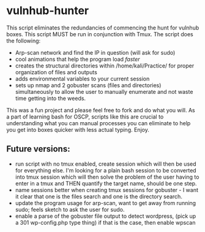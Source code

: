 # vulnhub-hunter
This script eliminates the redundancies of commencing the hunt for vulnhub boxes. This script MUST be run in conjunction with Tmux. The script does the following:
- Arp-scan network and find the IP in question (will ask for sudo)
- cool animations that help the program load *faster*
- creates the structural directories within /home/kali/Practice/ for proper organization of files and outputs
- adds environmental variables to your current session
- sets up nmap and 2 gobuster scans (files and directories) simultaneously to allow the user to manually enumerate and not waste time getting into the weeds.

This was a fun project and please feel free to fork and do what you will. As a part of learning bash for OSCP, scripts like this are crucial to understanding what you can manual processes you can eliminate to help you get into boxes quicker with less actual typing. Enjoy.

## Future versions:
- run script with no tmux enabled, create session which will then be used for everything else. I'm looking for a plain bash session to be converted into tmux session which will then solve the problem of the user having to enter in a tmux and THEN quantify the target name, should be one step.
- name sessions better when creating tmux sessions for gobuster - I want it clear that one is the files search and one is the directory search.
- update the program usage for arp-scan, want to get away from running sudo; feels sketch to ask the user for sudo.
- enable a parse of the gobuster file output to detect wordpress, (pick up a 301 wp-config.php type thing) if that is the case, then enable wpscan 
